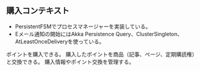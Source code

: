 ## 購入コンテキスト

 - PersistentFSMでプロセスマネージャーを実装している。
 - Eメール通知の開始にはAkka Persistence Query、ClusterSingleton、AtLeastOnceDeliveryを使っている。

ポイントを購入できる。
購入したポイントを商品（記事、ページ、定期購読権）と交換できる。
購入情報やポイント交換を管理する。
